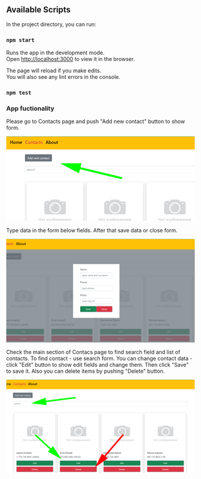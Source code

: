 ## Available Scripts

In the project directory, you can run:

### `npm start`

Runs the app in the development mode.<br />
Open [http://localhost:3000](http://localhost:3000) to view it in the browser.

The page will reload if you make edits.<br />
You will also see any lint errors in the console.

### `npm test`

### App fuctionality

Please go to Contacts page and push "Add new contact" button to show form.

![alt text](public/addform.png "click button to open form")

Type data in the form below fields. After that save data or close form.

![alt text](public/data.png "type data in the form fields")

Check the main section of Contacs page to find search field and list of contacts. To find contact - use search form. You can change contact data - click "Edit" button to show edit fields and change them. Then click "Save" to save it. Also you can delete items by pushing "Delete" button.

![alt text](public/main.png "click button to open form")
